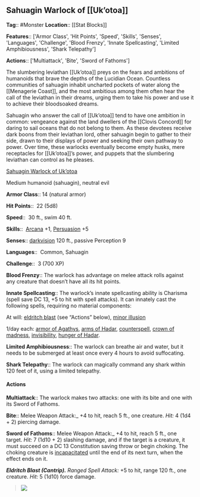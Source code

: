 ## Sahuagin Warlock of [[Uk’otoa]]
**Tag**:: #Monster
**Location**:: [[Stat Blocks]]

**Features**:: ['Armor Class', 'Hit Points', 'Speed', 'Skills', 'Senses', 'Languages', 'Challenge', 'Blood Frenzy', 'Innate Spellcasting', 'Limited Amphibiousness', 'Shark Telepathy']

**Actions**:: ['Multiattack', 'Bite', 'Sword of Fathoms']

The slumbering leviathan [[Uk’otoa]] preys on the fears and ambitions of humanoids that brave the depths of the Lucidian Ocean. Countless communities of sahuagin inhabit uncharted pockets of water along the [[Menagerie Coast]], and the most ambitious among them often hear the call of the leviathan in their dreams, urging them to take his power and use it to achieve their bloodsoaked dreams.

Sahuagin who answer the call of [[Uk’otoa]] tend to have one ambition in common: vengeance against the land dwellers of the [[Clovis Concord]] for daring to sail oceans that do not belong to them. As these devotees receive dark boons from their leviathan lord, other sahuagin begin to gather to their side, drawn to their displays of power and seeking their own pathway to power. Over time, these warlocks eventually become empty husks, mere receptacles for [[Uk’otoa]]’s power, and puppets that the slumbering leviathan can control as he pleases.

[Sahuagin Warlock of Uk’otoa](https://www.dndbeyond.com/monsters/sahuagin-warlock-of-ukotoa)

Medium humanoid (sahuagin), neutral evil

**Armor Class**::  14 (natural armor)

**Hit Points**::  22 (5d8)

**Speed**::  30 ft., swim 40 ft.

**Skills**::  [Arcana](https://www.dndbeyond.com/compendium/rules/basic-rules/using-ability-scores#Arcana) +1, [Persuasion](https://www.dndbeyond.com/compendium/rules/basic-rules/using-ability-scores#Persuasion) +5

**Senses**::  [darkvision](https://www.dndbeyond.com/compendium/rules/basic-rules/monsters#Darkvision) 120 ft., passive Perception 9

**Languages**::  Common, Sahuagin

**Challenge**::  3 (700 XP)

**Blood Frenzy**::  The warlock has advantage on melee attack rolls against any creature that doesn’t have all its hit points.

**Innate Spellcasting**::  The warlock’s innate spellcasting ability is Charisma (spell save DC 13, +5 to hit with spell attacks). It can innately cast the following spells, requiring no material components:

At will: [eldritch blast](https://www.dndbeyond.com/spells/eldritch-blast) (see “Actions” below), [minor illusion](https://www.dndbeyond.com/spells/minor-illusion)

1/day each: [armor of Agathys](https://www.dndbeyond.com/spells/armor-of-agathys), [arms of Hadar](https://www.dndbeyond.com/spells/arms-of-hadar), [counterspell](https://www.dndbeyond.com/spells/counterspell), [crown of madness](https://www.dndbeyond.com/spells/crown-of-madness), [invisibility](https://www.dndbeyond.com/spells/invisibility), [hunger of Hadar](https://www.dndbeyond.com/spells/hunger-of-hadar).

**Limited Amphibiousness**::  The warlock can breathe air and water, but it needs to be submerged at least once every 4 hours to avoid suffocating.

**Shark Telepathy**::  The warlock can magically command any shark within 120 feet of it, using a limited telepathy.

#### Actions
**Multiattack**::  The warlock makes two attacks: one with its bite and one with its Sword of Fathoms.

**Bite**::  Melee Weapon Attack:_ +4 to hit, reach 5 ft., one creature. _Hit:_ 4 (1d4 + 2) piercing damage.

**Sword of Fathoms**::  Melee Weapon Attack:_ +4 to hit, reach 5 ft., one target. _Hit:_ 7 (1d10 + 2) slashing damage, and if the target is a creature, it must succeed on a DC 13 Constitution saving throw or begin choking. The choking creature is [incapacitated](https://www.dndbeyond.com/compendium/rules/basic-rules/appendix-a-conditions#Incapacitated) until the end of its next turn, when the effect ends on it.

_**Eldritch Blast (Cantrip).** Ranged Spell Attack:_ +5 to hit, range 120 ft., one creature. _Hit:_ 5 (1d10) force damage.

> [![](https://media-waterdeep.cursecdn.com/avatars/thumbnails/9170/48/400/363/637199798915477253.png)](https://media-waterdeep.cursecdn.com/avatars/9170/48/637199798915477253.png)